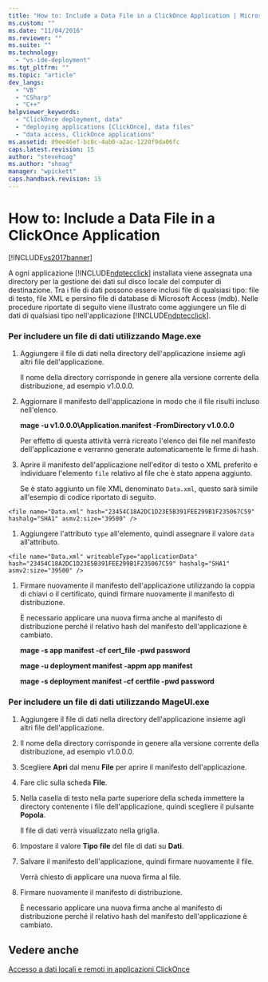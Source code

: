 ```yaml
---
title: "How to: Include a Data File in a ClickOnce Application | Microsoft Docs"
ms.custom: ""
ms.date: "11/04/2016"
ms.reviewer: ""
ms.suite: ""
ms.technology: 
  - "vs-ide-deployment"
ms.tgt_pltfrm: ""
ms.topic: "article"
dev_langs: 
  - "VB"
  - "CSharp"
  - "C++"
helpviewer_keywords: 
  - "ClickOnce deployment, data"
  - "deploying applications [ClickOnce], data files"
  - "data access, ClickOnce applications"
ms.assetid: 89ee46ef-bc8c-4ab0-a2ac-1220f9da06fc
caps.latest.revision: 15
author: "stevehoag"
ms.author: "shoag"
manager: "wpickett"
caps.handback.revision: 15
---
```

# How to: Include a Data File in a ClickOnce Application
[!INCLUDE[vs2017banner](../code-quality/includes/vs2017banner.md)]

A ogni applicazione [!INCLUDE[ndptecclick](../deployment/includes/ndptecclick_md.md)] installata viene assegnata una directory per la gestione dei dati sul disco locale del computer di destinazione.  Tra i file di dati possono essere inclusi file di qualsiasi tipo: file di testo, file XML e persino file di database di Microsoft Access \(mdb\).  Nelle procedure riportate di seguito viene illustrato come aggiungere un file di dati di qualsiasi tipo nell'applicazione [!INCLUDE[ndptecclick](../deployment/includes/ndptecclick_md.md)].  
  
### Per includere un file di dati utilizzando Mage.exe  
  
1.  Aggiungere il file di dati nella directory dell'applicazione insieme agli altri file dell'applicazione.  
  
     Il nome della directory corrisponde in genere alla versione corrente della distribuzione, ad esempio v1.0.0.0.  
  
2.  Aggiornare il manifesto dell'applicazione in modo che il file risulti incluso nell'elenco.  
  
     **mage \-u v1.0.0.0\\Application.manifest \-FromDirectory v1.0.0.0**  
  
     Per effetto di questa attività verrà ricreato l'elenco dei file nel manifesto dell'applicazione e verranno generate automaticamente le firme di hash.  
  
3.  Aprire il manifesto dell'applicazione nell'editor di testo o XML preferito e individuare l'elemento `file` relativo al file che è stato appena aggiunto.  
  
     Se è stato aggiunto un file XML denominato `Data.xml`, questo sarà simile all'esempio di codice riportato di seguito.  
  
 `<file name="Data.xml" hash="23454C18A2DC1D23E5B391FEE299B1F235067C59" hashalg="SHA1" asmv2:size="39500" />`  
  
1.  Aggiungere l'attributo `type` all'elemento, quindi assegnare il valore `data` all'attributo.  
  
 `<file name="Data.xml" writeableType="applicationData" hash="23454C18A2DC1D23E5B391FEE299B1F235067C59" hashalg="SHA1" asmv2:size="39500" />`  
  
1.  Firmare nuovamente il manifesto dell'applicazione utilizzando la coppia di chiavi o il certificato, quindi firmare nuovamente il manifesto di distribuzione.  
  
     È necessario applicare una nuova firma anche al manifesto di distribuzione perché il relativo hash del manifesto dell'applicazione è cambiato.  
  
     **mage \-s app manifest \-cf cert\_file \-pwd password**  
  
     **mage \-u deployment manifest \-appm app manifest**  
  
     **mage \-s deployment manifest \-cf certfile \-pwd password**  
  
### Per includere un file di dati utilizzando MageUI.exe  
  
1.  Aggiungere il file di dati nella directory dell'applicazione insieme agli altri file dell'applicazione.  
  
2.  Il nome della directory corrisponde in genere alla versione corrente della distribuzione, ad esempio v1.0.0.0.  
  
3.  Scegliere **Apri** dal menu **File** per aprire il manifesto dell'applicazione.  
  
4.  Fare clic sulla scheda **File**.  
  
5.  Nella casella di testo nella parte superiore della scheda immettere la directory contenente i file dell'applicazione, quindi scegliere il pulsante **Popola**.  
  
     Il file di dati verrà visualizzato nella griglia.  
  
6.  Impostare il valore **Tipo file** del file di dati su **Dati**.  
  
7.  Salvare il manifesto dell'applicazione, quindi firmare nuovamente il file.  
  
     Verrà chiesto di applicare una nuova firma al file.  
  
8.  Firmare nuovamente il manifesto di distribuzione.  
  
     È necessario applicare una nuova firma anche al manifesto di distribuzione perché il relativo hash del manifesto dell'applicazione è cambiato.  
  
## Vedere anche  
 [Accesso a dati locali e remoti in applicazioni ClickOnce](../deployment/accessing-local-and-remote-data-in-clickonce-applications.md)